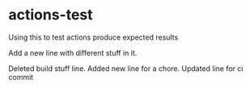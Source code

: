 # actions-test
Using this to test actions produce expected results

Add a new line with different stuff in it.

Deleted build stuff line. Added new line for a chore.
Updated line for ci commit
